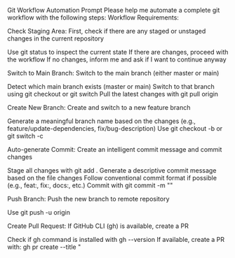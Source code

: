 Git Workflow Automation Prompt
Please help me automate a complete git workflow with the following steps:
Workflow Requirements:

Check Staging Area: First, check if there are any staged or unstaged changes in the current repository

Use git status to inspect the current state
If there are changes, proceed with the workflow
If no changes, inform me and ask if I want to continue anyway


Switch to Main Branch: Switch to the main branch (either master or main)

Detect which main branch exists (master or main)
Switch to that branch using git checkout or git switch
Pull the latest changes with git pull origin <main-branch>


Create New Branch: Create and switch to a new feature branch

Generate a meaningful branch name based on the changes (e.g., feature/update-dependencies, fix/bug-description)
Use git checkout -b <branch-name> or git switch -c <branch-name>


Auto-generate Commit: Create an intelligent commit message and commit changes

Stage all changes with git add .
Generate a descriptive commit message based on the file changes
Follow conventional commit format if possible (e.g., feat:, fix:, docs:, etc.)
Commit with git commit -m "<generated-message>"


Push Branch: Push the new branch to remote repository

Use git push -u origin <branch-name>


Create Pull Request: If GitHub CLI (gh) is available, create a PR

Check if gh command is installed with gh --version
If available, create a PR with: gh pr create --title "<title>" --body "<description>"
Generate appropriate PR title and description based on the changes
If gh is not available, provide instructions for manual PR creation



Additional Requirements:

Handle errors gracefully and provide clear feedback
Ask for confirmation before making destructive changes
Provide status updates at each step
If any step fails, stop the process and explain the issue
Ensure the working directory is clean before switching branches

Output Format:
Please execute each step and provide:

Clear status messages for each operation
Any errors encountered and how they were resolved
Final summary of what was accomplished
Next steps or manual actions required (if any)

Execute this workflow now for the current repository.

